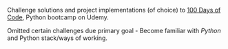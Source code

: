 Challenge solutions and project implementations (of choice) to [100 Days of Code](https://www.udemy.com/course/100-days-of-code/), Python bootcamp on Udemy.

Omitted certain challenges due primary goal - Become familiar with *Python* and Python stack/ways of working. 